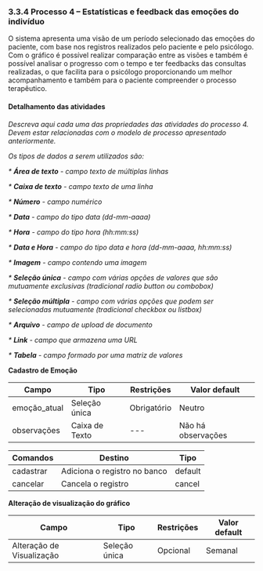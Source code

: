 ### 3.3.4 Processo 4 – Estatísticas e feedback das emoções do indivíduo

O sistema apresenta uma visão de um período selecionado das emoções do paciente, com base nos registros realizados pelo paciente e pelo psicólogo. Com o gráfico é possível realizar comparação entre as visões e também é possível analisar o progresso com o tempo e ter feedbacks das consultas realizadas, o que facilita para o psicólogo proporcionando um melhor acompanhamento e também para o paciente compreender o processo terapêutico.

#### Detalhamento das atividades

_Descreva aqui cada uma das propriedades das atividades do processo 4. 
Devem estar relacionadas com o modelo de processo apresentado anteriormente._

_Os tipos de dados a serem utilizados são:_

_* **Área de texto** - campo texto de múltiplas linhas_

_* **Caixa de texto** - campo texto de uma linha_

_* **Número** - campo numérico_

_* **Data** - campo do tipo data (dd-mm-aaaa)_

_* **Hora** - campo do tipo hora (hh:mm:ss)_

_* **Data e Hora** - campo do tipo data e hora (dd-mm-aaaa, hh:mm:ss)_

_* **Imagem** - campo contendo uma imagem_

_* **Seleção única** - campo com várias opções de valores que são mutuamente exclusivas (tradicional radio button ou combobox)_

_* **Seleção múltipla** - campo com várias opções que podem ser selecionadas mutuamente (tradicional checkbox ou listbox)_

_* **Arquivo** - campo de upload de documento_

_* **Link** - campo que armazena uma URL_

_* **Tabela** - campo formado por uma matriz de valores_

**Cadastro de Emoção**

| **Campo**       | **Tipo**         | **Restrições** | **Valor default** |
| ---             | ---              | ---            | ---               |
| emoção_atual    | Seleção única    |  Obrigatório   |   Neutro          |
| observações     | Caixa de Texto   | ---            | Não há observações |

| **Comandos**         |  **Destino**                   | **Tipo** |
| ---                  | ---                            | ---               |
| cadastrar            | Adiciona o registro no banco   | default           |
| cancelar             | Cancela o registro             | cancel            |


**Alteração de visualização do gráfico**

| **Campo**       | **Tipo**         | **Restrições** | **Valor default** |
| ---             | ---              | ---            | ---               |
| Alteração de Visualização | Seleção única  |  Opcional              |   Semanal               |
